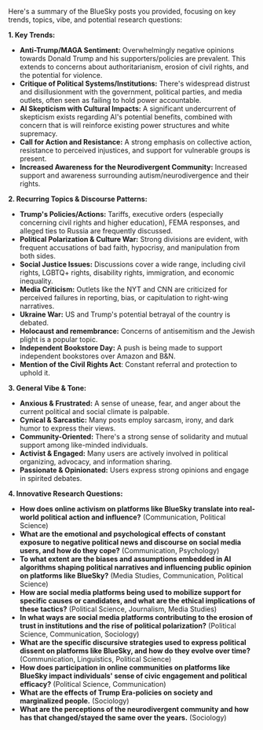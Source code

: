 Here's a summary of the BlueSky posts you provided, focusing on key trends, topics, vibe, and potential research questions:

**1. Key Trends:**

*   **Anti-Trump/MAGA Sentiment:** Overwhelmingly negative opinions towards Donald Trump and his supporters/policies are prevalent. This extends to concerns about authoritarianism, erosion of civil rights, and the potential for violence.
*   **Critique of Political Systems/Institutions:** There's widespread distrust and disillusionment with the government, political parties, and media outlets, often seen as failing to hold power accountable.
*   **AI Skepticism with Cultural Impacts:** A significant undercurrent of skepticism exists regarding AI's potential benefits, combined with concern that is will reinforce existing power structures and white supremacy.
*   **Call for Action and Resistance:** A strong emphasis on collective action, resistance to perceived injustices, and support for vulnerable groups is present.
*  **Increased Awareness for the Neurodivergent Community:** Increased support and awareness surrounding autism/neurodivergence and their rights.

**2. Recurring Topics & Discourse Patterns:**

*   **Trump's Policies/Actions:** Tariffs, executive orders (especially concerning civil rights and higher education), FEMA responses, and alleged ties to Russia are frequently discussed.
*   **Political Polarization & Culture War:** Strong divisions are evident, with frequent accusations of bad faith, hypocrisy, and manipulation from both sides.
*   **Social Justice Issues:** Discussions cover a wide range, including civil rights, LGBTQ+ rights, disability rights, immigration, and economic inequality.
*   **Media Criticism:** Outlets like the NYT and CNN are criticized for perceived failures in reporting, bias, or capitulation to right-wing narratives.
*   **Ukraine War:** US and Trump's potential betrayal of the country is debated.
*   **Holocaust and remembrance:** Concerns of antisemitism and the Jewish plight is a popular topic.
*   **Independent Bookstore Day:** A push is being made to support independent bookstores over Amazon and B&N.
*  **Mention of the Civil Rights Act**: Constant referral and protection to uphold it.

**3. General Vibe & Tone:**

*   **Anxious & Frustrated:** A sense of unease, fear, and anger about the current political and social climate is palpable.
*   **Cynical & Sarcastic:** Many posts employ sarcasm, irony, and dark humor to express their views.
*   **Community-Oriented:** There's a strong sense of solidarity and mutual support among like-minded individuals.
*   **Activist & Engaged:** Many users are actively involved in political organizing, advocacy, and information sharing.
*   **Passionate & Opinionated:** Users express strong opinions and engage in spirited debates.

**4. Innovative Research Questions:**

*   **How does online activism on platforms like BlueSky translate into real-world political action and influence?** (Communication, Political Science)
*   **What are the emotional and psychological effects of constant exposure to negative political news and discourse on social media users, and how do they cope?** (Communication, Psychology)
*   **To what extent are the biases and assumptions embedded in AI algorithms shaping political narratives and influencing public opinion on platforms like BlueSky?** (Media Studies, Communication, Political Science)
*   **How are social media platforms being used to mobilize support for specific causes or candidates, and what are the ethical implications of these tactics?** (Political Science, Journalism, Media Studies)
*   **In what ways are social media platforms contributing to the erosion of trust in institutions and the rise of political polarization?** (Political Science, Communication, Sociology)
*   **What are the specific discursive strategies used to express political dissent on platforms like BlueSky, and how do they evolve over time?** (Communication, Linguistics, Political Science)
*   **How does participation in online communities on platforms like BlueSky impact individuals' sense of civic engagement and political efficacy?** (Political Science, Communication)
*   **What are the effects of Trump Era-policies on society and marginalized people.** (Sociology)
*   **What are the perceptions of the neurodivergent community and how has that changed/stayed the same over the years.** (Sociology)

